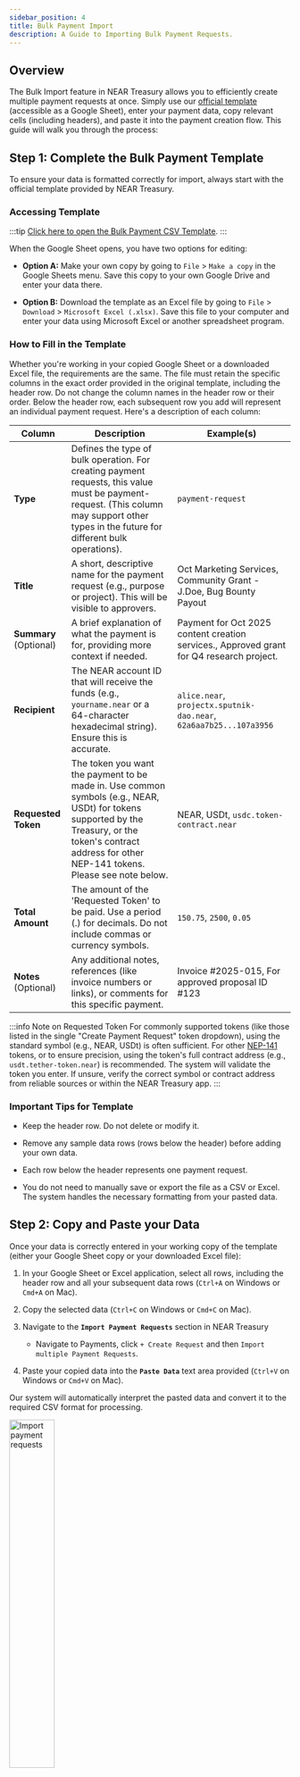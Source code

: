 ```yaml
---
sidebar_position: 4
title: Bulk Payment Import
description: A Guide to Importing Bulk Payment Requests.
---
```


## Overview

The Bulk Import feature in NEAR Treasury allows you to efficiently create multiple payment requests at once. Simply use our [official template](#accessing-template) (accessible as a Google Sheet), enter your payment data, copy relevant cells (including headers), and paste it into the payment creation flow. This guide will walk you through the process:

## Step 1: Complete the Bulk Payment Template

To ensure your data is formatted correctly for import, always start with the official template provided by NEAR Treasury.

### Accessing Template

:::tip
[Click here to open the Bulk Payment CSV Template](https://docs.google.com/spreadsheets/d/1VGpYu7Nzuuf1mgdeYiMgB2I6rX3VYtvbKP3RY2HuIj4/edit?gid=0#gid=0).
:::

When the Google Sheet opens, you have two options for editing:

- **Option A:** Make your own copy by going to `File` > `Make a copy` in the Google Sheets menu. Save this copy to your own Google Drive and enter your data there.
    
- **Option B:** Download the template as an Excel file by going to `File` > `Download` > `Microsoft Excel (.xlsx)`. Save this file to your computer and enter your data using Microsoft Excel or another spreadsheet program.
    

### How to Fill in the Template

Whether you're working in your copied Google Sheet or a downloaded Excel file, the requirements are the same. The file must retain the specific columns in the exact order provided in the original template, including the header row. Do not change the column names in the header row or their order. Below the header row, each subsequent row you add will represent an individual payment request. Here's a description of each column:

| Column | Description | Example(s) |
|--------|-------------|------------|
| **Type**   | Defines the type of bulk operation. For creating payment requests, this value must be payment-request. (This column may support other types in the future for different bulk operations). | `payment-request` |
| **Title** | A short, descriptive name for the payment request (e.g., purpose or project). This will be visible to approvers. | Oct Marketing Services, Community Grant - J.Doe, Bug Bounty Payout |
| **Summary** (Optional) | A brief explanation of what the payment is for, providing more context if needed. | Payment for Oct 2025 content creation services., Approved grant for Q4 research project. |
| **Recipient** | The NEAR account ID that will receive the funds (e.g., `yourname.near` or a 64-character hexadecimal string). Ensure this is accurate. | `alice.near`, `projectx.sputnik-dao.near`, `62a6aa7b25...107a3956` |
| **Requested Token** | The token you want the payment to be made in. Use common symbols (e.g., NEAR, USDt) for tokens supported by the Treasury, or the token's contract address for other NEP-141 tokens. Please see note below. | NEAR, USDt, `usdc.token-contract.near` |
| **Total Amount** | The amount of the 'Requested Token' to be paid. Use a period (.) for decimals. Do not include commas or currency symbols. | `150.75`, `2500`, `0.05` |
| **Notes** (Optional) | Any additional notes, references (like invoice numbers or links), or comments for this specific payment. | Invoice #2025-015, For approved proposal ID #123 |

:::info Note on Requested Token
For commonly supported tokens (like those listed in the single "Create Payment Request" token dropdown), using the standard symbol (e.g., NEAR, USDt) is often sufficient. For other [NEP-141](https://github.com/near/NEPs/blob/master/neps/nep-0141.md) tokens, or to ensure precision, using the token's full contract address (e.g., `usdt.tether-token.near`) is recommended. The system will validate the token you enter. If unsure, verify the correct symbol or contract address from reliable sources or within the NEAR Treasury app.
:::

### Important Tips for Template

-   Keep the header row. Do not delete or modify it.
    
-   Remove any sample data rows (rows below the header) before adding your own data.
    
-   Each row below the header represents one payment request.
    
-   You do not need to manually save or export the file as a CSV or Excel. The system handles the necessary formatting from your pasted data.
    

## Step 2: Copy and Paste your Data

Once your data is correctly entered in your working copy of the template (either your Google Sheet copy or your downloaded Excel file):

1.  In your Google Sheet or Excel application, select all rows, including the header row and all your subsequent data rows (`Ctrl+A` on Windows or `Cmd+A` on Mac).
    
2.  Copy the selected data (`Ctrl+C` on Windows or `Cmd+C` on Mac).
    
3.  Navigate to the **`Import Payment Requests`** section in NEAR Treasury
    - Navigate to Payments, click `+ Create Request` and then `Import multiple Payment Requests`.
    
4.  Paste your copied data into the **`Paste Data`** text area provided (`Ctrl+V` on Windows or `Cmd+V` on Mac).
      
Our system will automatically interpret the pasted data and convert it to the required CSV format for processing.
    
<div class="screenshot">
<img src="/img/import/paste.png" width="40%" alt="Import payment requests" />
</div>

## Step 3: Validate Your Data

1.  After pasting your data, click the **`Validate Data`** button in NEAR Treasury.
    
2.  The system will check your data (processing the header row appropriately) for correct column count, required information, and proper formatting in each data row.
    
3.  If errors are found (in the data rows):
    -   A list of errors will be displayed.
    -   You must correct these errors in your working file, then repeat [Step 2 (Copy and Paste)](#step-2-copy-and-paste-your-data) and [Step 3 (Validate Data)](#step-3-validate-your-data).
    
4.  If your data is valid you'll be able to proceed to the next step.
  

## Step 4: Preview and Submit Your Requests

1.  Click the **`Show Preview`** button.
    
2.  Review the parsed data in the preview table. Cancel and restart if you need to make any changes.
    
3.  If everything is correct, click the **`Submit X Requests`**.
    
4.  Your requests will appear in the **`Pending Requests`** list, awaiting approval as per your treasury's rules.
    
<div class="screenshot">

![Export](/img/import/preview.png)

</div>

## Best Practices

-   Always Use the Official Template: Download the latest version from NEAR Treasury each time you prepare a new bulk import to ensure you have the correct columns and formatting.
    
-   Start with a Small Batch: If you're new to this feature or importing a large number of requests, try importing just 2-3 payment requests (plus the header row) first. This helps you quickly test your data and understand the process.
    
-   Double-Check Critical Information: Before you copy and paste, meticulously review recipient addresses and payment amounts in your template file. A small typo can lead to misdirected funds.
    
-   Save Your Files: Keep a copy of each template file you upload for your records.


## Troubleshooting

### Exceeding Import Limit?

-   The system allows you to import up to a certain number of requests at a time (e.g., the UI may state "You can add up to 10 requests at a time" ). If you try to paste more than this limit, you may encounter an error, or only the allowed number might be processed. If you have many requests, split them into smaller batches.
    

### Data Not Pasting Correctly?

-   Ensure you are copying directly from your template file or a plain text view of your spreadsheet. Sometimes copying from a richly formatted spreadsheet (like Excel directly) can carry over hidden formatting. If issues persist, try pasting into a plain text editor first, then copy from there into the NEAR Treasury paste area.
    
-   Confirm you've selected all rows, including the header row, before copying.
    

### Errors After Clicking "Validate Data"?

-   The system will usually indicate which row (referring to the data rows after the header) and field caused the problem.
    
-   Always make corrections in your original template file and then re-copy and re-paste the entire data (including headers).
    
-   Check for Common Mistakes:
    

-   Ensure all required columns have data for every payment row.
    
-   Verify addresses are correct (e.g. name.near, valid hexadecimal strings).
    
-   Ensure the Requested Token symbol or contract address is accurate and supported by the treasury. Refer to the note in Step 1's column descriptions.
    
-   Total Amount should be a number (e.g. 100.50). Do not use currency symbols ($, €) or commas (1,000).
    

### Header Row Problems?

-   Make sure you copied the header row exactly as it is in the official template. Do not change header names or their order.
    

### Unexpected Blank Rows?

-   Ensure there are no completely empty rows at the end of your data in the template, as these can sometimes cause parsing errors or be misinterpreted.
